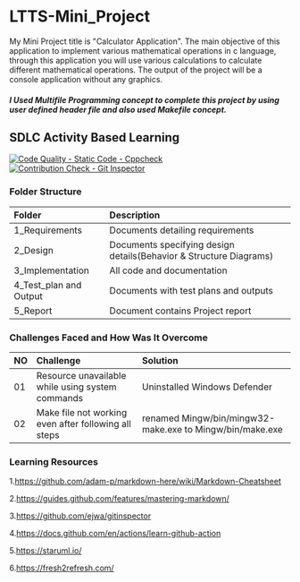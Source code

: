 # LTTS-Mini_Project

My Mini Project title is "Calculator Application". The main objective of this application to implement various mathematical operations in c language, through this application you will use various calculations to calculate different mathematical operations. The output of the project will be a console application without any graphics.



##### I Used Multifile Programming concept to complete this project by using user defined header file and also used Makefile concept. 

## SDLC Activity Based Learning

[![Code Quality - Static Code - Cppcheck](https://github.com/PrabhatRoshan/LTTS-Mini_Project/actions/workflows/cppcheck.yml/badge.svg)](https://github.com/PrabhatRoshan/LTTS-Mini_Project/actions/workflows/cppcheck.yml) [![Contribution Check - Git Inspector](https://github.com/PrabhatRoshan/LTTS-Mini_Project/actions/workflows/gitinspector.yml/badge.svg)](https://github.com/PrabhatRoshan/LTTS-Mini_Project/actions/workflows/gitinspector.yml)

### Folder Structure

|Folder| Description|
|:-----|:-----------|
| 1_Requirements| Documents detailing requirements|
| 2_Design| Documents specifying design details(Behavior & Structure Diagrams)|
| 3_Implementation| All code and documentation|
| 4_Test_plan and Output| Documents with test plans and outputs|
| 5_Report | Document contains Project report|


### Challenges Faced and How Was It Overcome

|NO|Challenge|Solution|
|:-|:--------|:-------|
|01|Resource unavailable while using system commands|Uninstalled Windows Defender|
|02|Make file not working even after following all steps|renamed Mingw/bin/mingw32-make.exe to Mingw/bin/make.exe|

### Learning Resources

1.https://github.com/adam-p/markdown-here/wiki/Markdown-Cheatsheet

2.https://guides.github.com/features/mastering-markdown/

3.https://github.com/ejwa/gitinspector

4.https://docs.github.com/en/actions/learn-github-action

5.https://staruml.io/

6.https://fresh2refresh.com/
